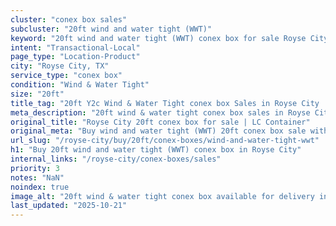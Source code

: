 ```yaml
---
cluster: "conex box sales"
subcluster: "20ft wind and water tight (WWT)"
keyword: "20ft wind and water tight (WWT) conex box for sale Royse City, TX"
intent: "Transactional-Local"
page_type: "Location-Product"
city: "Royse City, TX"
service_type: "conex box"
condition: "Wind & Water Tight"
size: "20ft"
title_tag: "20ft Y2c Wind & Water Tight conex box Sales in Royse City | LC Container"
meta_description: "20ft wind & water tight conex box sales in Royse City. Fast delivery, competitive pricing. Serving conex boxes area. Quote ID: 21N. Call (214) 524-4168 for your free quote today."
original_title: "Royse City 20ft conex box for sale | LC Container"
original_meta: "Buy wind and water tight (WWT) 20ft conex box sale with local delivery in Royse City, TX. LC Container — local Since 2003. Request a fast quote today."
url_slug: "/royse-city/buy/20ft/conex-boxes/wind-and-water-tight-wwt"
h1: "Buy 20ft wind and water tight (WWT) conex box in Royse City"
internal_links: "/royse-city/conex-boxes/sales"
priority: 3
notes: "NaN"
noindex: true
image_alt: "20ft wind & water tight conex box available for delivery in Royse City"
last_updated: "2025-10-21"
---
```


<!-- TODO: Add unique city/inventory copy, images, and internal links here. -->
